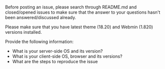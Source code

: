 Before posting an issue, please search through README.md and closed/opened issues to make sure that the answer to your questions hasn't been answered/discussed already.

Please make sure that you have latest theme (18.20) and Webmin (1.820) versions installed.

Provide the following information:
* What is your server-side OS and its version?
* What is your client-side OS, browser and its versions?
* What are the steps to reproduce the issue
